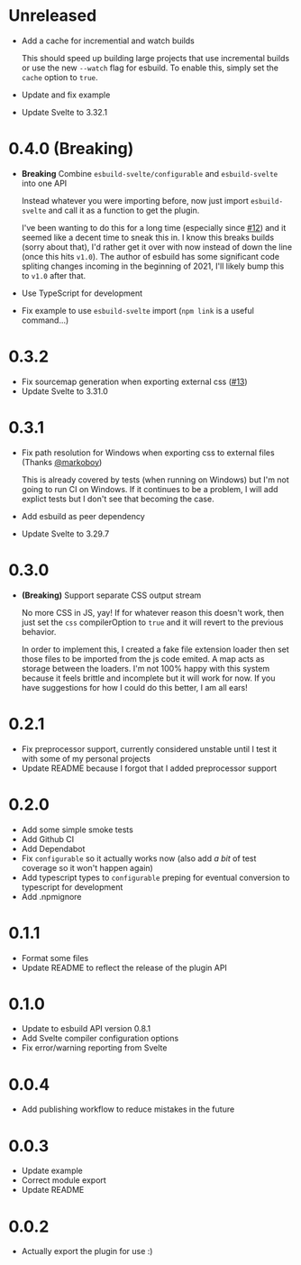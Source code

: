 # Unreleased

- Add a cache for incremential and watch builds

    This should speed up building large projects that use incremental builds or use the new `--watch` flag for esbuild. To enable this, simply set the `cache` option to `true`.
- Update and fix example
- Update Svelte to 3.32.1

# 0.4.0 (**Breaking**)

- **Breaking** Combine `esbuild-svelte/configurable` and `esbuild-svelte` into one API

    Instead whatever you were importing before, now just import `esbuild-svelte` and call it as a function to get the plugin.

    I've been wanting to do this for a long time (especially since [#12](https://github.com/EMH333/esbuild-svelte/issues/12)) and it seemed like a decent time to sneak this in. I know this breaks builds (sorry about that), I'd rather get it over with now instead of down the line (once this hits `v1.0`). The author of esbuild has some significant code spliting changes incoming in the beginning of 2021, I'll likely bump this to `v1.0` after that.

- Use TypeScript for development
- Fix example to use `esbuild-svelte` import (`npm link` is a useful command...)

# 0.3.2

- Fix sourcemap generation when exporting external css ([#13](https://github.com/EMH333/esbuild-svelte/issues/13))
- Update Svelte to 3.31.0

# 0.3.1

- Fix path resolution for Windows when exporting css to external files (Thanks [@markoboy](https://github.com/EMH333/esbuild-svelte/pull/8))

    This is already covered by tests (when running on Windows) but I'm not going to run CI on Windows. If it continues to be a problem, I will add explict tests but I don't see that becoming the case.

- Add esbuild as peer dependency
- Update Svelte to 3.29.7

# 0.3.0 

- **(Breaking)** Support separate CSS output stream

    No more CSS in JS, yay! If for whatever reason this doesn't work, then just set the `css` compilerOption to `true` and it will revert to the previous behavior. 
    
    In order to implement this, I created a fake file extension loader then set those files to be imported from the js code emited. A map acts as storage between the loaders. I'm not 100% happy with this system because it feels brittle and incomplete but it will work for now. If you have suggestions for how I could do this better, I am all ears!

# 0.2.1

- Fix preprocessor support, currently considered unstable until I test it with some of my personal projects
- Update README because I forgot that I added preprocessor support

# 0.2.0

- Add some simple smoke tests
- Add Github CI
- Add Dependabot
- Fix `configurable` so it actually works now (also add *a bit* of test coverage so it won't happen again)
- Add typescript types to `configurable` preping for eventual conversion to typescript for development
- Add .npmignore

# 0.1.1

- Format some files
- Update README to reflect the release of the plugin API

# 0.1.0

- Update to esbuild API version 0.8.1
- Add Svelte compiler configuration options
- Fix error/warning reporting from Svelte
 
# 0.0.4

- Add publishing workflow to reduce mistakes in the future

# 0.0.3

- Update example
- Correct module export
- Update README

# 0.0.2

- Actually export the plugin for use :)
